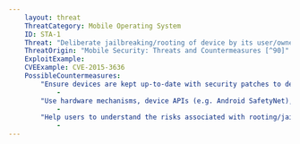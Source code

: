 ```yaml
---
    layout: threat
    ThreatCategory: Mobile Operating System
    ID: STA-1
    Threat: "Deliberate jailbreaking/rooting of device by its user/owner, which may place the device in a degraded security state"
    ThreatOrigin: "Mobile Security: Threats and Countermeasures [^90]"
    ExploitExample:
    CVEExample: CVE-2015-3636
    PossibleCountermeasures:
        "Ensure devices are kept up-to-date with security patches to decrease the likelihood that they can be rooted/jailbroken.":
            - 
        "Use hardware mechanisms, device APIs (e.g. Android SafetyNet), or other tools to detect rooted/jailbroken devices, provide notification to the enterprise and user, and block enterprise connectivity.":
            - 
        "Help users to understand the risks associated with rooting/jailbreaking their devices.":
            - 
---
```

